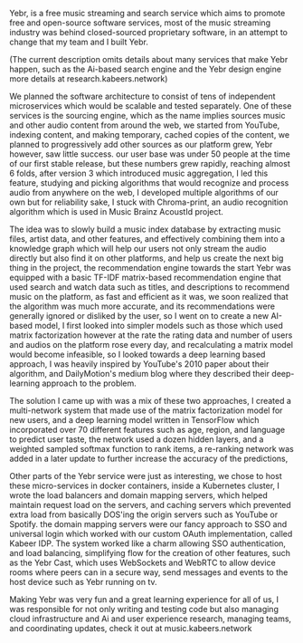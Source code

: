 <div id="BLOG_META_DATA" tags="Draft | Yebr | Beta" heading="Creating the Yebr Music Platform" excerpt="Yebr, is a free music streaming and search service which aims to promote free and open-source software services" cover-image="https://cdn.glitch.global/77b4c993-589e-4e39-8500-f03fc9765209/d06c87b2-9f55-47cf-baa5-fc03b642948b.image.png?v=1665946875169" style="visibility:hidden"></div>

Yebr, is a free music streaming and search service which aims to promote free and open-source software services, most of the music streaming industry was behind closed-sourced proprietary software, in an attempt to change that my team and I built Yebr.

(The current description omits details about many services that make Yebr happen, such as the Ai-based search engine and the Yebr design engine more details at research.kabeers.network)

We planned the software architecture to consist of tens of independent microservices which would be scalable and tested separately. One of these services is the sourcing engine, which as the name implies sources music and other audio content from around the web, we started from YouTube, indexing content, and making temporary, cached copies of the content, we planned to progressively add other sources as our platform grew, Yebr however, saw little success. our user base was under 50 people at the time of our first stable release, but these numbers grew rapidly, reaching almost 6 folds, after version 3 which introduced music aggregation, I led this feature, studying and picking algorithms that would recognize and process audio from anywhere on the web, I developed multiple algorithms of our own but for reliability sake, I stuck with Chroma-print, an audio recognition algorithm which is used in Music Brainz AcoustId project.

The idea was to slowly build a music index database by extracting music files, artist data, and other features, and effectively combining them into a knowledge graph which will help our users not only stream the audio directly but also find it on other platforms, and help us create the next big thing in the project, the recommendation engine
towards the start Yebr was equipped with a basic TF-IDF matrix-based recommendation engine that used search and watch data such as titles, and descriptions to recommend music on the platform, as fast and efficient as it was, we soon realized that the algorithm was much more accurate, and its recommendations were generally ignored or disliked by the user, so I went on to create a new AI-based model, I first looked into simpler models such as those which used matrix factorization however at the rate the rating data and number of users and audios on the platform rose every day, and recalculating a matrix model would become infeasible, so I looked towards a deep learning based approach, I was heavily inspired by YouTube's 2010 paper about their algorithm, and DailyMotion's medium blog where they described their deep-learning approach to the problem.

The solution I came up with was a mix of these two approaches, I created a multi-network system that made use of the matrix factorization model for new users, and a deep learning model written in TensorFlow which incorporated over 70 different features such as age, region, and language to predict user taste, the network used a dozen hidden layers, and a weighted sampled softmax function to rank items, a re-ranking network was added in a later update to further increase the accuracy of the predictions,


Other parts of the Yebr service were just as interesting,  we chose to host these micro-services in docker containers, inside a Kubernetes cluster, I wrote the load balancers and domain mapping servers, which helped maintain request load on the servers, and caching servers which prevented extra load from basically DOS'ing the origin servers such as YouTube or Spotify. the domain mapping servers were our fancy approach to SSO and universal login which worked with our custom OAuth implementation, called Kabeer IDP.
The system worked like a charm allowing SSO authentication, and load balancing, simplifying flow for the creation of other features, such as the Yebr Cast, which uses WebSockets and WebRTC to allow device rooms where peers can in a secure way, send messages and events to the host device such as Yebr running on tv.

Making Yebr was very fun and a great learning experience for all of us, I was responsible for not only writing and testing code but also managing cloud infrastructure and Ai and user experience research, managing teams, and coordinating updates, check it out at music.kabeers.network
